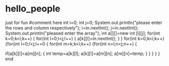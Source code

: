 # hello_people
just for fun 
#comment here
int i=0;
int j=0;
System.out.println("please enter the rows and column respectively");
i=in.nextInt();
j=in.nextInt();
System.out.println("pleased enter the array");
int a[][]=new int [i][j];
for(int k=0;k<i;k++)
{
for(int l=0;l<j;l++)
{
 a[k][l]=in.nextInt();
 }
 }
 for(int k=0;k<i;k++)
 {for(int l=0;l<j;l+=0
 { for(int m=k;k<i;k++)
 {for(int n=l;n<j;n++)
 {

 if(a[k][l]<a[m][n];
 { int temp=a[k][l];
 a[k][l]=a[m][n];
 a[m][n]=temp;
 }
 }
 }
 }
 }
 end
